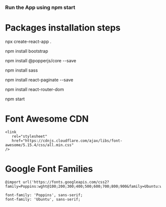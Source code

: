 ### Run the App using npm start

# Packages installation steps

npx create-react-app .

npm install bootstrap

npm install @popperjs/core --save

npm install sass

npm install react-paginate --save

npm install react-router-dom

npm start

# Font Awesome CDN
```
<link
   rel="stylesheet"
   href="https://cdnjs.cloudflare.com/ajax/libs/font-awesome/5.15.4/css/all.min.css"
/>
```

# Google Font Families
```
@import url('https://fonts.googleapis.com/css2?family=Poppins:wght@100;200;300;400;500;600;700;800;900&family=Ubuntu:wght@300;400;500;700&display=swap');

font-family: 'Poppins', sans-serif;
font-family: 'Ubuntu', sans-serif;
```
